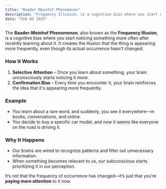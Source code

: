 ```yaml
---
title: "Baader Meinfof Phenomenon"
description: "Frequency Illusion, is a cognitive bias where you start noticing something more often after recently learning about it"
date: "Feb 02 2025"
---
```


The **Baader-Meinhof Phenomenon**, also known as the **Frequency Illusion**, is a cognitive bias where you start noticing something more often after recently learning about it. It creates the illusion that the thing is appearing more frequently, even though its actual occurrence hasn't changed.

### How It Works

1. **Selective Attention** – Once you learn about something, your brain unconsciously starts noticing it more.
2. **Confirmation Bias** – Every time you encounter it, your brain reinforces the idea that it's appearing more frequently.

### Example

- You learn about a rare word, and suddenly, you see it everywhere—in books, conversations, and online.
- You decide to buy a specific car model, and now it seems like everyone on the road is driving it.

### Why It Happens

- Our brains are wired to recognize patterns and filter out unnecessary information.
- When something becomes relevant to us, our subconscious starts prioritizing it in our perception.

It’s not that the frequency of occurrence has changed—it’s just that you’re **paying more attention** to it now.